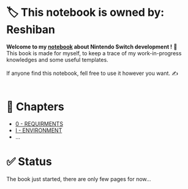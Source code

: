 # 🏷 This notebook is owned by: Reshiban

**Welcome to my [notebook](../../) about Nintendo Switch development !** 📕<br>
This book is made for myself, to keep a trace of my work-in-progress knowledges and some useful templates.<br>
<br>
If anyone find this notebook, fell free to use it however you want. ✍<br>
<br>

# 📖 Chapters
- [0 - REQUIRMENTS](./notebook/000%20-%20REQUIRMENTS.md)
- [I - ENVIRONMENT](./notebook/001%20-%20ENVIRONMENT.md)
- ...


# ✅ Status

The book just started, there are only few pages for now...<br>
